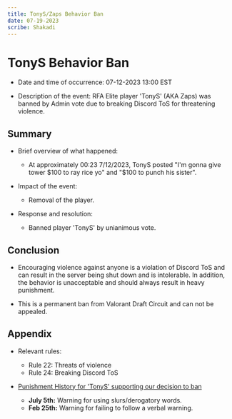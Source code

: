 ```yaml
---
title: TonyS/Zaps Behavior Ban
date: 07-19-2023
scribe: Shakadi
---
```


# TonyS Behavior Ban

- Date and time of occurrence: 07-12-2023 13:00 EST

- Description of the event: RFA Elite player 'TonyS' (AKA Zaps) was banned by Admin vote due to breaking Discord ToS for threatening violence.

## Summary

- Brief overview of what happened: 
  - At approximately 00:23 7/12/2023, TonyS posted "I'm gonna give tower $100 to ray rice yo" and "$100 to punch his sister".
  

- Impact of the event: 
  - Removal of the player.


- Response and resolution: 
  - Banned player 'TonyS' by unianimous vote. 

## Conclusion

- Encouraging violence against anyone is a violation of Discord ToS and can result in the server being shut down and is intolerable. In addition, the behavior is unacceptable and should always result in heavy punishment.

- This is a permanent ban from Valorant Draft Circuit and can not be appealed.

## Appendix

- Relevant rules: 
  - Rule 22: Threats of violence
  - Rule 24: Breaking Discord ToS


- <ins>Punishment History for 'TonyS' supporting our decision to ban</ins>
  - **July 5th:** Warning for using slurs/derogatory words.
  - **Feb 25th:** Warning for failing to follow a verbal warning.
